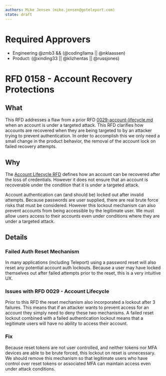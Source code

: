 ```yaml
---
authors: Mike Jensen (mike.jensen@goteleport.com)
state: draft
---
```


# Required Approvers
* Engineering @zmb3 && (@codingllama || @nklaassen)
* Product: (@xinding33 || @klizhentas || @russjones)

# RFD 0158 - Account Recovery Protections

## What

This RFD addresses a flaw from a prior RFD [0029-account-lifecycle.md](0029-account-lifecycle.md) when an account is under a targeted attack.  This RFD clarifies how accounts are recovered when they are being targeted to by an attacker trying to prevent authentication.  In order to accomplish this we only need a small change in the product behavior, the removal of the account lock on failed recovery attempts.

## Why

The [Account Lifecycle RFD](0029-account-lifecycle.md) defines how an account can be recovered after the loss of credentials.  However it does not ensure that an account is recoverable under the condition that it is under a targeted attack.

Account authentication can (and should be) locked out after invalid attempts.  Because passwords are user supplied, there are real brute force risks that must be considered.  However this lockout mechanism can also prevent accounts from being accessible by the legitimate user.  We must allow users access to their accounts even under conditions where they are under a targeted attack.

## Details

### Failed Auth Reset Mechanism

In many applications (including Teleport) using a password reset will also reset any potential account auth lockouts.  Because a user may have locked themselves out after failed attempts prior to the reset, this is a very intuitive UX.

### Issues with RFD 0029 - Account Lifecycle

Prior to this RFD the reset mechanism also incorporated a lockout after 3 failures.  This means that if an attacker wants to prevent access for an account they simply need to deny these two mechanisms.  A failed reset lockout combined with a failed authentication lockout means that a legitimate users will have no ability to access their account.

### Fix

Because reset tokens are not user controlled, and neither tokens nor MFA devices are able to be brute forced, this lockout on reset is unnecessary.  We should remove this mechanism so that legitimate users who have control over reset tokens or associated MFA can maintain access even under attack conditions.
